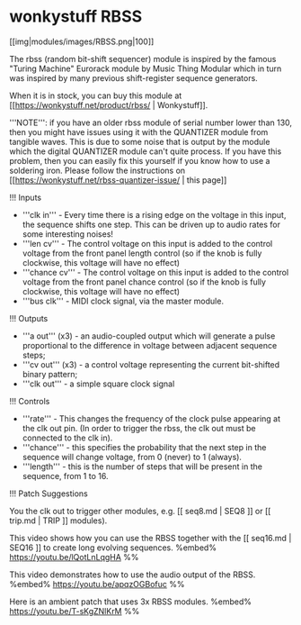 # wonkystuff RBSS
[[img|modules/images/RBSS.png|100]]

The rbss (random bit-shift sequencer) module is inspired by the famous "Turing Machine" Eurorack module by Music Thing Modular which in turn was inspired by many previous shift-register sequence generators.

When it is in stock, you can buy this module at [[https://wonkystuff.net/product/rbss/ | Wonkystuff]].

'''NOTE''': if you have an older rbss module of serial number lower than 130, then you might have issues using it with the QUANTIZER module from tangible waves. This is due to some noise that is output by the module which the digital QUANTIZER module can't quite process. If you have this problem, then you can easily fix this yourself if you know how to use a soldering iron. Please follow the instructions on [[https://wonkystuff.net/rbss-quantizer-issue/ | this page]]

!!! Inputs

* '''clk in''' - Every time there is a rising edge on the voltage in this input, the sequence shifts one step. This can be driven up to audio rates for some interesting noises! 
* '''len cv''' - The control voltage on this input is added to the control voltage from the front panel length control (so if the knob is fully clockwise, this voltage will have no effect)
* '''chance cv''' - The control voltage on this input is added to the control voltage from the front panel chance control (so if the knob is fully clockwise, this voltage will have no effect)
* '''bus clk''' - MIDI clock signal, via the master module.

!!! Outputs

* '''a out''' (x3) - an audio-coupled output which will generate a pulse proportional to the difference in voltage between adjacent sequence steps;
* '''cv out''' (x3) - a control voltage representing the current bit-shifted binary pattern;
* '''clk out''' - a simple square clock signal

!!! Controls

* '''rate''' - This changes the frequency of the clock pulse appearing at the clk out pin. (In order to trigger the rbss, the clk out must be connected to the clk in).
* '''chance''' - this specifies the probability that the next step in the sequence will change voltage, from 0 (never) to 1 (always).
* '''length''' - this is the number of steps that will be present in the sequence, from 1 to 16.

!!! Patch Suggestions

You the clk out to trigger other modules, e.g. [[ seq8.md | SEQ8 ]] or [[ trip.md | TRIP ]] modules). 

This video shows how you can use the RBSS together with the [[ seq16.md | SEQ16 ]] to create long evolving sequences.
%embed% https://youtu.be/lQotLnLqgHA %%

This video demonstrates how to use the audio output of the RBSS.
%embed% https://youtu.be/apqzOGBofuc %%

Here is an ambient patch that uses 3x RBSS modules.
%embed% https://youtu.be/T-sKgZNlKrM %%
